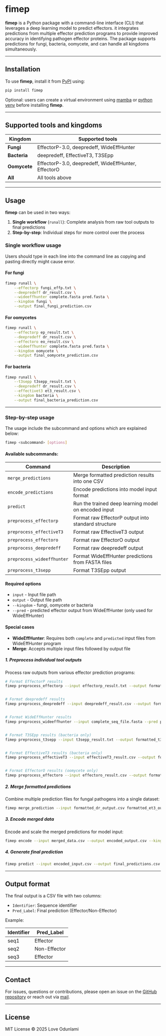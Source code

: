 fimep
================

**fimep** is a Python package with a command-line interface (CLI) that
leverages a deep learning model to predict effectors. it integrates
predictions from multiple effector prediction programs to provide
improved accuracy in identifying pathogen effector proteins. The package
supports predictions for fungi, bacteria, oomycete, and can handle all
kingdoms simultaneously.

------------------------------------------------------------------------

## Installation

To use **fimep**, install it from [PyPI](https://pypi.org/) using:

``` bash
pip install fimep
```

Optional: users can create a virtual environment using
[mamba](https://mamba.readthedocs.io/en/latest/user_guide/mamba.html) or
[python venv](https://docs.python.org/3/library/venv.html) before
installing **fimep**.

------------------------------------------------------------------------

## Supported tools and kingdoms

| Kingdom      | Supported tools                                     |
|--------------|-----------------------------------------------------|
| **Fungi**    | EffectorP-3.0, deepredeff, WideEffHunter            |
| **Bacteria** | deepredeff, EffectiveT3, T3SEpp                     |
| **Oomycete** | EffectorP-3.0, deepredeff, WideEffHunter, EffectorO |
| **All**      | All tools above                                     |

------------------------------------------------------------------------

## Usage

**fimep** can be used in two ways:

1.  **Single workflow** (`runall`): Complete analysis from raw tool
    outputs to final predictions
2.  **Step-by-step**: Individual steps for more control over the process

### Single workflow usage

Users should type in each line into the command line as copying and
pasting directly might cause error.

#### For fungi

``` bash
fimep runall \
    --effectorp fungi_effp.txt \
    --deepredeff dr_result.csv \
    --wideeffhunter complete.fasta pred.fasta \
    --kingdom fungi \
    --output final_fungi_prediction.csv
```

#### For oomycetes

``` bash
fimep runall \
    --effectorp ep_result.txt \
    --deepredeff dr_result.csv \
    --effectoro eo_result.csv \
    --wideeffhunter complete.fasta pred.fasta \
    --kingdom oomycete \
    --output final_oomycete_prediction.csv
```

#### For bacteria

``` bash
fimep runall \
    --t3sepp t3sepp_result.txt \
    --deepredeff dr_result.csv \
    --effectivet3 et3_result.csv \
    --kingdom bacteria \
    --output final_bacteria_prediction.csv
```

------------------------------------------------------------------------

### Step-by-step usage

The usage include the subcommand and options which are explained below:

``` bash
fimep <subcommand> [options]
```

#### Available subcommands:

| Command | Description |
|----|----|
| `merge_predictions` | Merge formatted prediction results into one CSV |
| `encode_predictions` | Encode predictions into model input format |
| `predict` | Run the trained deep learning model on encoded input |
| `preprocess_effectorp` | Format raw EffectorP output into standard structure |
| `preprocess_effectiveT3` | Format raw EffectiveT3 output |
| `preprocess_effectoro` | Format raw EffectorO output |
| `preprocess_deepredeff` | Format raw deepredeff output |
| `preprocess_wideeffhunter` | Format WideEffHunter predictions from FASTA files |
| `preprocess_t3sepp` | Format T3SEpp output |

#### Required options

- `input` - Input file path
- `output` - Output file path
- `--kingdom` - fungi, oomycete or bacteria
- `--pred` - predicted effector output from WideEffHunter (only used for
  WideEffHunter)

#### Special cases

- **WideEffHunter**: Requires both `complete` and `predicted` input
  files from WideEffHunter program
- **Merge**: Accepts multiple input files followed by output file

##### 1. Preprocess individual tool outputs

Process raw outputs from various effector prediction programs:

``` bash
# Format EffectorP results
fimep preprocess_effectorp --input effectorp_result.txt --output formatted_ep_output.csv --kingdom fungi


# Format deepredeff results
fimep preprocess_deepredeff --input deepredeff_result.csv --output formatted_dr_output.csv --kingdom fungi


# Format WideEffHunter results 
fimep preprocess_wideeffhunter --input complete_seq_file.fasta --pred predicted_wideeffhunter_output.fasta --output formatted_we_output.csv --kingdom oomycete


# Format T3SEpp results (bacteria only) 
fimep preprocess_t3sepp --input t3sepp_result.txt --output formatted_t3p_output.csv --kingdom bacteria


# Format EffectiveT3 results (bacteria only)
fimep preprocess_effectiveT3 --input effectiveT3_result.csv --output formatted_et3_output.csv --kingdom bacteria


# Format EffectorO results (oomycete only)
fimep preprocess_effectoro --input effectoro_result.csv --output formatted_eo_output.csv --kingdom oomycete

```

##### 2. Merge formatted predictions

Combine multiple prediction files for fungal pathogens into a single
dataset:

``` bash
fimep merge_prediction --input formatted_dr_output.csv formatted_et3_output.csv formatted_t3p_output.csv --output merged_data.csv
```

##### 3. Encode merged data

Encode and scale the merged predictions for model input:

``` bash
fimep encode --input merged_data.csv --output encoded_output.csv --kingdom fungi
```

##### 4. Generate final prediction

``` bash
fimep predict --input encoded_input.csv --output final_predictions.csv
```

------------------------------------------------------------------------

## Output format

The final output is a CSV file with two columns:

- `Identifier`: Sequence identifier
- `Pred_Label`: Final prediction (Effector/Non-Effector)

Example:

| Identifier | Pred_Label   |
|------------|--------------|
| seq1       | Effector     |
| seq2       | Non-Effector |
| seq3       | Effector     |

------------------------------------------------------------------------

## Contact

For issues, questions or contributions, please open an issue on the
[GitHub repository](https://github.com/LoveBio/fimep/issues) or reach
out via [mail](mailto:lovekayode1@gmail.com).

------------------------------------------------------------------------

## License

MIT License © 2025 Love Odunlami
